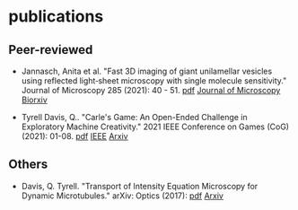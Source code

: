 # publications

## Peer-reviewed

* Jannasch, Anita et al. "Fast 3D imaging of giant unilamellar vesicles using reflected light‐sheet microscopy with single molecule sensitivity." Journal of Microscopy 285 (2021): 40 - 51. [pdf](assets/jannasch_schaeffer_etal_2021.pdf) [Journal of Microscopy](https://onlinelibrary.wiley.com/doi/full/10.1111/jmi.13070) [Biorxiv](https://www.biorxiv.org/content/10.1101/2020.06.26.174102v1)

* Tyrell Davis, Q.. "Carle's Game: An Open-Ended Challenge in Exploratory Machine Creativity." 2021 IEEE Conference on Games (CoG) (2021): 01-08. [pdf](assets/davis_2021.pdf) [IEEE](https://ieeexplore.ieee.org/document/9619011) [Arxiv](https://arxiv.org/abs/2107.05786)

## Others

* Davis, Q. Tyrell. "Transport of Intensity Equation Microscopy for Dynamic Microtubules." arXiv: Optics (2017): [pdf](assets/davis_2017.pdf) [Arxiv](https://arxiv.org/abs/1707.04139)



